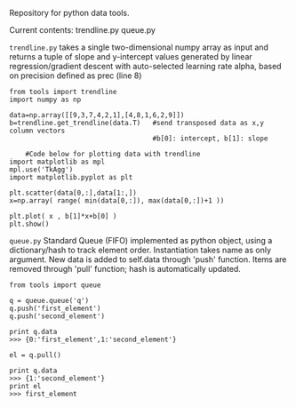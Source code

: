 Repository for python data tools. 

Current contents:
	trendline.py
	queue.py

`trendline.py`
takes a single two-dimensional numpy array as input and 
returns a tuple of slope and y-intercept values generated by linear 
regression/gradient descent with auto-selected learning rate alpha,
based on precision defined as prec (line 8)

	from tools import trendline
	import numpy as np
		
	data=np.array([[9,3,7,4,2,1],[4,8,1,6,2,9]])
	b=trendline.get_trendline(data.T)	#send transposed data as x,y column vectors
										#b[0]: intercept, b[1]: slope	
	
		#Code below for plotting data with trendline
	import matplotlib as mpl
	mpl.use('TkAgg')
	import matplotlib.pyplot as plt
	
	plt.scatter(data[0,:],data[1:,])
	x=np.array( range( min(data[0,:]), max(data[0,:])+1 ))

	plt.plot( x , b[1]*x+b[0] )
	plt.show()


`queue.py`
Standard Queue (FIFO) implemented as python object, using a dictionary/hash to track 
element order. Instantiation takes name as only argument. New data is added to self.data 
through 'push' function. Items are removed through 'pull' function; hash
is automatically updated. 

	from tools import queue
	
	q = queue.queue('q')
	q.push('first_element')
	q.push('second_element')
	
	print q.data
	>>> {0:'first_element',1:'second_element'}
	
	el = q.pull()
	
	print q.data
	>>> {1:'second_element'}
	print el
	>>> first_element